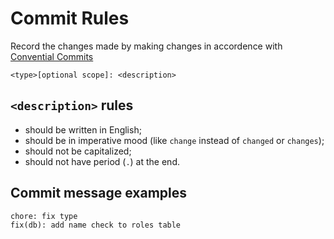 # Commit Rules

Record the changes made by making changes in accordence with [Convential Commits](https://www.conventionalcommits.org/en/v1.0.0/)

```
<type>[optional scope]: <description>
```

## `<description>` rules

- should be written in English;
- should be in imperative mood (like `change` instead of `changed` or `changes`);
- should not be capitalized;
- should not have period (`.`) at the end.

## Commit message examples

```
chore: fix type
fix(db): add name check to roles table
```
